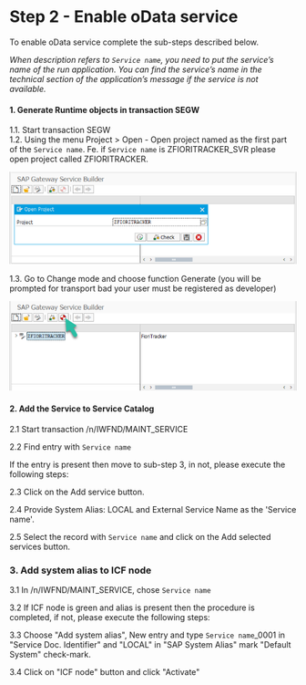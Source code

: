 # Step 2 - Enable oData service

To enable oData service complete the sub-steps described below. 

*When description refers to `Service name`, you need to put the service’s name of the run application. You can find the service’s name in the technical section of the application’s message if the service is not available.*

#### 1. Generate Runtime objects in transaction SEGW

1.1. Start transaction SEGW<br>
1.2. Using the menu Project > Open - Open project named as the first part of the `Service name`. Fe. if `Service name` is ZFIORITRACKER_SVR please open project called ZFIORITRACKER.

![](res/segw.png)

1.3. Go to Change mode and choose function Generate (you will be prompted for transport bad your user must be registered as developer)

![](res/segw_gen.png)

#### 2. Add the Service to Service Catalog

2.1 Start transaction /n/IWFND/MAINT_SERVICE

2.2 Find entry with `Service name`

If the entry is present then move to sub-step 3, in not, please execute the following steps:

2.3 Click on the Add service button.

2.4 Provide System Alias: LOCAL and External Service Name as the 'Service name'.

2.5 Select the record with `Service name` and click on the Add selected services button.

### 3. Add system alias to ICF node

3.1 In /n/IWFND/MAINT_SERVICE, chose `Service name`

3.2 If ICF node is green and alias is present then the procedure is completed, if not, please execute the following steps:

3.3 Choose "Add system alias", New entry and type `Service name`_0001 in "Service Doc. Identifier" and "LOCAL" in "SAP System Alias" mark "Default System" check-mark.

3.4 Click on "ICF node" button and click "Activate"